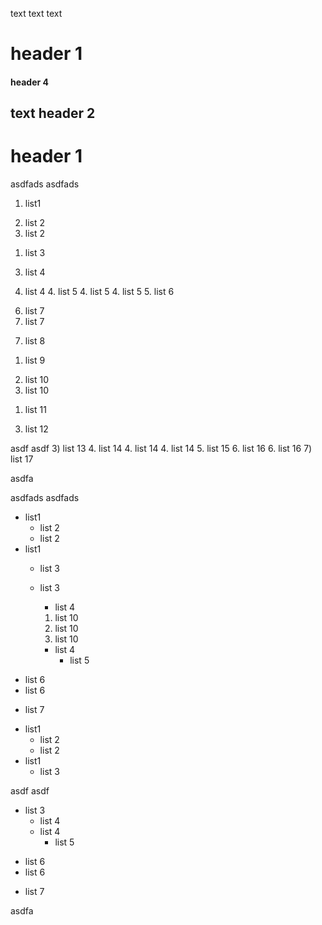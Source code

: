 text text
text
# header 1
#### header 4
text
header 2
-----------

header 1
========


asdfads
asdfads
1. list1
  2) list 2
  2) list 2
1. list 3
  3) list 4

  3) list 4
    4. list 5
    4. list 5
    4. list 5
      5. list 6
6. list 7
6. list 7
7) list 8

1. list 9
  2) list 10
  2) list 10
1. list 11
  3) list 12

asdf
asdf
  3) list 13
    4. list 14
    4. list 14
    4. list 14
      5. list 15
6. list 16
6. list 16
7) list 17

asdfa

asdfads
asdfads
+ list1
  + list 2
  + list 2
+ list1
  + list 3

  + list 3
    + list 4
    1. list 10
    1. list 10
    1. list 10
    + list 4
      + list 5
- list 6
- list 6
* list 7

+ list1
  + list 2
  + list 2
+ list1
  + list 3

asdf
asdf
+ list 3
  + list 4
  + list 4
    + list 5
- list 6
- list 6
* list 7


asdfa